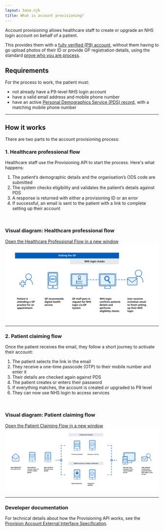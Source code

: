 ```yaml
---
layout: base.njk
title: What is account provisioning?
---
```


Account provisioning allows healthcare staff to create or upgrade an NHS login account on behalf of a patient. 

This provides them with a [fully verified (P9) account](https://nhsconnect.github.io/nhslogin/user-journeys/#p9), without them having to go upload photos of their ID or provide GP registration details, using the standard [prove who you are process](https://help.login.nhs.uk/provewhoyouare). 

<h2>Requirements</h2>

For the process to work, the patient must:  

* not already have a P9-level NHS login account  
* have a valid email address and mobile phone number
* have an active [Personal Demographics Service (PDS) record](https://digital.nhs.uk/services/personal-demographics-service), with a matching mobile phone number
<hr>

<h2>How it works</h2>

There are two parts to the account provisioning process:

<h3>1. Healthcare professional flow</h3>

Healthcare staff use the Provisioning API to start the process. Here's what happens:

1. The patient’s demographic details and the organisation’s ODS code are submitted  
2. The system checks eligibility and validates the patient’s details against PDS  
3. A response is returned with either a provisioning ID or an error  
4. If successful, an email is sent to the patient with a link to complete setting up their account

</br>

<h3>Visual diagram: Healthcare professional flow</h3>


<div class="design-example">
  <a href="https://raw.githubusercontent.com/nhsconnect/nhslogin/main/src/images/Provisioning-journey-one.png" class="design-example__pop-out" target="_blank">Open the Healthcare Professional Flow in a new window</a>
    <div class="code-embed">
    <img class="nhsuk-image__img" src="https://github.com/nhsconnect/nhslogin/raw/main/src/images/Provisioning-journey-one.png" alt="Diagram showing the healthcare professional journey flow">
  </div>

<hr>


<h3>2. Patient claiming flow</h3>

Once the patient receives the email, they follow a short journey to activate their account:

1. The patient selects the link in the email  
2. They receive a one-time passcode (OTP) to their mobile number and enter it  
3. Their details are checked again against PDS  
4. The patient creates or enters their password
5. If everything matches, the account is created or upgraded to P9 level    
6. They can now use NHS login to access services  

</br>

<h3>Visual diagram: Patient claiming flow</h3>


<div class="design-example">
  <a href="https://raw.githubusercontent.com/nhsconnect/nhslogin/main/src/images/Provisioning-journey-two.png" class="design-example__pop-out" target="_blank">Open the Patient Claiming Flow in a new window</a>
    <div class="code-embed">
    <img class="nhsuk-image__img" src="https://github.com/nhsconnect/nhslogin/raw/main/src/images/Provisioning-journey-two.png" alt="Diagram showing the patient claiming journey flow">
  </div>

<hr>


### Developer documentation

For technical details about how the Provisioning API works, see the [Provision Account External Interface Specification](https://nhsconnect.github.io/nhslogin/provision-account-external-interface/).
